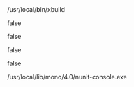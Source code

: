 ﻿<?xml version="1.0" encoding="utf-8" ?>
<configuration>
  <!-- Build executables. Supported are MSBuild.exe and Mono's xbuild (Optional) -->
  <!-- You have the possibility to specify multiple build executables based on framework version or -->
  <!-- product version from within the csproj/vbproj file using the framework attribute. -->
  <!-- If you remove all configured build executables AutoTest.NET will start tracking assembly changes -->
  <!-- instead and you can use Visual Studio or equal to build and AutoTest.NET will -->
  <!-- run all tests for any built assembly. -->
  <BuildExecutable parameters="">/usr/local/bin/xbuild</BuildExecutable>
  
  <!-- If set it will always use msbuild to build solution file instead of only changed projects -->
  <!-- when AutoTest.NET is set to watch a solution file -->
  <WhenWatchingSolutionBuildSolution>false</WhenWatchingSolutionBuildSolution>
  
  <!-- Machine.Specifications test runner. (Optional) -->
  <!--<MachineSpecificationsTestRunner>C:\WhereverYouHave\MSpec\mspec.exe</MachineSpecificationsTestRunner>-->
  
  <!-- Makes the file change watcher start in paused state -->
  <!-- To have changes run in this mode you will have to publish FileChangeMessages manually -->
  <StartPaused>false</StartPaused>
  
  <!-- Code editor configuration. You can specify a code editor to open files in. (Optional) -->
  <!-- The [[CodeFile]] tag is the file to be edited and the [[LineNumber]] tag is -->
  <!-- the line to goto. These will be filled in by the application when executing -->
  <!-- the statement -->
  <!--<CodeEditor>
  <Executable>C:\Program Files (x86)\Microsoft Visual Studio 10.0\Common7\IDE\devenv.exe</Executable>
  <Arguments>/Edit "[[CodeFile]]" /command "Edit.Goto [[LineNumber]]"</Arguments>
  </CodeEditor>
  -->
  
  <!-- When set this will enable logging to the debug.log file in the root directory -->
  <Debugging>false</Debugging>
  
  <!-- Additional parameters to msbuild command line (Optional) -->
  <!-- <MSBuildAdditionalParameters></MSBuildAdditionalParameters> -->
  
  <!-- To change the default recycle size of the logs (1024000 = 1M) Set the number of bytes you -->
  <!-- want the logs to roll at here -->
  <!--<LogRecycleSize>1024000000</LogRecycleSize>-->
  
  <!-- Rerun failed tests before doing a full test run (Optional) -->
  <!--<RerunFailedTestsFirst>true</RerunFailedTestsFirst>-->
  
  <!-- Directory to watch (Optional) -->
  <!-- You can have zero or multiple watch directories specified in the config file. -->
  <!-- When AutoTest.NET starts it will let you pick from the specified directories -->
  <!-- or you can choose to pass a directory when executing the application. Usually -->
  <!-- the solution root folder -->
  <!--<DirectoryToWatch>C:\WhateverDirectoryYouWantTo\Watch</DirectoryToWatch>-->
  
  <!-- Whether to use AutoTest.NET's own test runner (Optional)-->
  <UseAutoTestTestRunner>false</UseAutoTestTestRunner>
  
  <!-- Testing test assemblies in parallel-->
  <!--<RunAssembliesInParallel>true</RunAssembliesInParallel>-->
  
  <!-- NUnit test runner. Specifies the path to the nunit console test runner (Optional) -->
  <!-- Default NUnit runner is AutoTest.TestRunner. This is an optional console runner -->
  <!-- User <UseAutoTestTestRunner>false</UseAutoTestTestRunner> to disable default runner -->
  <!-- You have the possibility to specify multiple build executables based on framework version -->
  <!-- from within the csproj/vbproj file using the framework attribute. -->
  <!-- (framework only, not framework and product version like with the build exe) -->
  <NUnitTestRunner>/usr/local/lib/mono/4.0/nunit-console.exe</NUnitTestRunner>
  
  <!-- XUnit test runner. (Optional) -->
  <!-- Default XUnit runner is AutoTest.TestRunner. This is an optional console runner -->
  <!-- User <UseAutoTestTestRunner>false</UseAutoTestTestRunner> to disable default runner -->
  <!-- Has support for the framework attribute like NUnit test runner config -->
  <!--<XUnitTestRunner>C:\WhereverYouHave\XUnit\xunit.console.exe</XUnitTestRunner>-->
  
  <!-- MSTest test runner. (Optional) -->
  <!-- Has support for the framework attribute like NUnit test runner config -->
  <!--<MSTestRunner>C:\Program Files (x86)\Microsoft Visual Studio 10.0\Common7\IDE\MSTest.exe</MSTestRunner>-->
  
  <!-- Wildcard expressions for excluding test assemblies (Optional)-->
  <!--<ShouldIgnoreProject>-->
  <!--  <Project>*MyIgnoredProject.csproj</Project>-->
  <!--</ShouldIgnoreProject>-->

  <!-- Wildcard expressions for excluding test assemblies (Optional)-->
  <!--<ShouldIgnoreTestAssembly>-->
  <!--	<Assembly>*whatever.dll</Assembly>-->
  <!--</ShouldIgnoreTestAssembly>-->
  
  <!-- Test categories to ignore. Only supported by NUnit (Optional) -->
  <!--<ShouldIgnoreTestCategories>-->
  <!--	<Category>MyIgnoreCategory</Category>-->
  <!--</ShouldIgnoreTestCategories>-->
  
  <!-- Notification provider (Optional) -->
  <!-- The supported providers right now are notify-send on linux and growl on -->
  <!-- windows and Mac. notify-send will configure automatically while growl -->
  <!-- might need some configuration. You can specify when to push notifications-->
  <!-- below. -->
  <!--<notify_on_run_started>true</notify_on_run_started>-->
  <!--<notify_on_run_completed>true</notify_on_run_completed>-->
  	
  <!-- Growl notify path (Optional) -->
  <!-- If growl doesn't work out of the box use the setting below to set the path -->
  <!-- to growlnotify(.exe) -->
  <!--<growlnotify>Path to growlnotify application</growlnotify>-->
  	
  <!-- To specify a set of files\directories that autotest should not track changes (Optional) -->
  <!-- for create a file containing those exceptions. All patterns should use / -->
  <!-- instead of \ It works the same way as the .gitignore file in the git source -->
  <!-- control system. (bin/Debug, bin/Release, bin/x86, obj/Debug, obj/Release and -->
  <!-- obj/x86 are ignored by default. The file is expected at the root of the path to watch -->
  <!-- This setting is not in use when using assembly tracking -->
  <!--<IgnoreFile>.gitignore</IgnoreFile>-->
  	
  <!-- Change detection delay (Optional) -->
  <!-- The time in milliseconds that AuotTest.NET will wait between finding changes -->
  <!-- and running build and tests -->
  <!--<changedetectiondelay>200</changedetectiondelay>-->
  
  <!-- Watch all files in watch directories (Optional) -->
  <!-- By default AutoTest.NET only looks for changes to files belonging to watched projects -->
  <!-- With this setting it will look for changes to all files in watched folders -->
  <!--<WatchAllFiles>true</WatchAllFiles>-->
  
  <!-- Custom output folder (Optional) -->
  <!-- Custom folder to use as as build output folder -->
  <!--<CustomOutput>bin\MyOwnOutputFolder</CustomOutput>-->
  
  <!-- Runs test runner in compatibility mode. A lot of test runners out there simply swallow -->
  <!-- app domain and background thread exception. Compatibility mode does the same -->
  <!--<TestRunnerCompatibilityMode>true</TestRunnerCompatibilityMode>-->
  
  <!-- Adjust watch path to nearest common path (Optional) -->
  <!-- Whether to adjust watch path to the lowest common path used by all projects -->
  <!-- included in a solution -->
  <!--<UseLowestCommonDenominatorAsWatchPath>false</UseLowestCommonDenominatorAsWatchPath>-->
</configuration>
